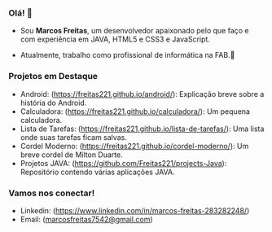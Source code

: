  ### Olá! 👋
- Sou **Marcos Freitas**, um desenvolvedor apaixonado pelo que faço e com experiência em JAVA, HTML5 e CSS3 e JavaScript.

- Atualmente, trabalho como profissional de informática na FAB.🌟

### Projetos em Destaque
- Android: (https://freitas221.github.io/android/): Explicação breve sobre a história do Android.
- Calculadora: (https://freitas221.github.io/calculadora/): Um pequena calculadora.
- Lista de Tarefas: (https://freitas221.github.io/lista-de-tarefas/): Uma lista onde suas tarefas ficam salvas.
- Cordel Moderno: (https://freitas221.github.io/cordel-moderno/): Um breve cordel de Milton Duarte.
- Projetos JAVA: (https://github.com/Freitas221/projects-Java): Repositório contendo várias aplicações JAVA.

### Vamos nos conectar!
- Linkedin: (https://www.linkedin.com/in/marcos-freitas-283282248/)
- Email: (marcosfreitas7542@gmail.com)
